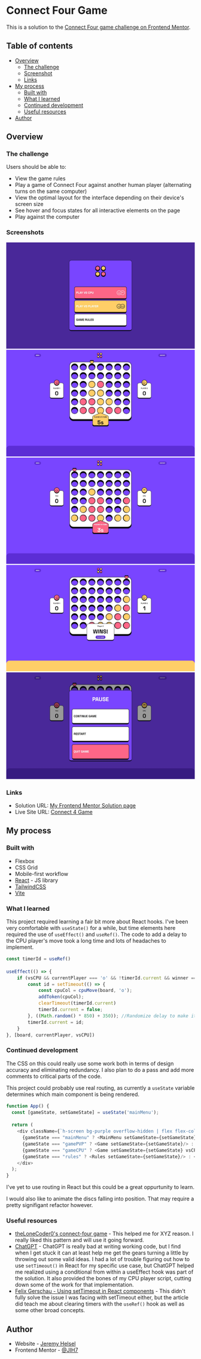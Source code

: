 # Connect Four Game

This is a solution to the [Connect Four game challenge on Frontend Mentor](https://www.frontendmentor.io/challenges/connect-four-game-6G8QVH923s).

## Table of contents

- [Overview](#overview)
  - [The challenge](#the-challenge)
  - [Screenshot](#screenshot)
  - [Links](#links)
- [My process](#my-process)
  - [Built with](#built-with)
  - [What I learned](#what-i-learned)
  - [Continued development](#continued-development)
  - [Useful resources](#useful-resources)
- [Author](#author)

## Overview

### The challenge

Users should be able to:

- View the game rules
- Play a game of Connect Four against another human player (alternating turns on the same computer)
- View the optimal layout for the interface depending on their device's screen size
- See hover and focus states for all interactive elements on the page
- Play against the computer

### Screenshots

![main-menu](./public/assets/screenshots/main-meni.JPG)
![vs-human](./public/assets/screenshots/vs-human.JPG)
![vs-cpu](./public/assets/screenshots/vs-cpu.JPG)
![victory-screen](./public/assets/screenshots/victory-screen.JPG)
![pause-menu](./public/assets/screenshots/pause-menu.JPG)

### Links

- Solution URL: [My Frontend Mentor Solution page](https://your-solution-url.com)
- Live Site URL: [Connect 4 Game](https://helsel-connect-four-game.netlify.app/)

## My process

### Built with

- Flexbox
- CSS Grid
- Mobile-first workflow
- [React](https://reactjs.org/) - JS library
- [TailwindCSS](https://tailwindcss.com/)
- [Vite](https://vitejs.dev/)

### What I learned

This project required learning a fair bit more about React hooks. I've been very comfortable with `useState()` for a while, but time elements here required the use of `useEffect()` and `useRef()`. The code to add a delay to the CPU player's move took a long time and lots of headaches to implement.

```js
const timerId = useRef()

useEffect(() => {
    if (vsCPU && currentPlayer === 'o' && !timerId.current && winner === '') {
        const id = setTimeout(() => {
            const cpuCol = cpuMove(board, 'o');
            addToken(cpuCol);
            clearTimeout(timerId.current)
            timerId.current = false;
        }, ((Math.random() * 850) + 350)); //Randomize delay to make it feel more like the bot is "thinking"
        timerId.current = id;
    }
}, [board, currentPlayer, vsCPU])
```

### Continued development

The CSS on this could really use some work both in terms of design accuracy and eliminating redundancy. I also plan to do a pass and add more comments to critical parts of the code.

This project could probably use real routing, as currently a `useState` variable determines which main component is being rendered.

```js
function App() {
  const [gameState, setGameState] = useState('mainMenu');

  return (
    <div className={`h-screen bg-purple overflow-hidden | flex flex-col ${(gameState === "gamePVP" || gameState == "gameCPU") ? "justify-start" : "justify-center"} items-center`}>
      {gameState === "mainMenu" ? <MainMenu setGameState={setGameState}/> : <></>}
      {gameState === "gamePVP" ? <Game setGameState={setGameState}/> : <></>}
      {gameState === "gameCPU" ? <Game setGameState={setGameState} vsCPU={true}/> : <></>}
      {gameState === "rules" ? <Rules setGameState={setGameState}/> : <></>}
    </div>
  );
}
```

I've yet to use routing in React but this could be a great oppurtunity to learn.

I would also like to animate the discs falling into position. That may require a pretty signifigant refactor however.

### Useful resources

- [theLoneCoder0's connect-four game](https://github.com/theLoneCoder0/connect-four) - This helped me for XYZ reason. I really liked this pattern and will use it going forward.
- [ChatGPT](https://chat.openai.com/) - ChatGPT is really bad at writing working code, but I find when I get stuck it can at least help me get the gears turning a little by throwing out some valid ideas. I had a lot of trouble figuring out how to use `setTimeout()` in React for my specific use case, but ChatGPT helped me realized using a conditional from within a useEffect hook was part of the solution. It also provided the bones of my CPU player script, cutting down some of the work for that implementation.
- [Felix Gerschau - Using setTimeout in React components](https://felixgerschau.com/react-hooks-settimeout/) - This didn't fully solve the issue I was facing with setTimeout either, but the article did teach me about clearing timers with the `useRef()` hook as well as some other broad concepts.


## Author

- Website - [Jeremy Helsel](https://jeremyhelsel.com/)
- Frontend Mentor - [@JIH7](https://www.frontendmentor.io/profile/JIH7)
